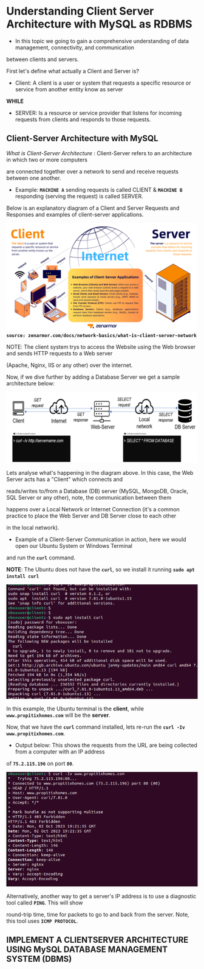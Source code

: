 # Understanding Client Server Architecture with MySQL as RDBMS

- In this topic we going to gain a comprehensive understanding of data management, connectivity, and communication

between clients and servers.

First let's define what actually a Client and Server is?

- Client: A client is a user or system that requests a specific resource or service from another entity know as server

**WHILE**

- SERVER: Is a resource or service provider that listens for incoming requests from clients and responds to those requests.                                        

## Client-Server Architecture with MySQL

*What is Client-Server Architecture* : Client-Server refers to an architecture in which two or more computers

are connected together over a network to send and receive requests between one another.

- Example: **`MACHINE A`** sending requests is called CLIENT & **`MACHINE B`** responding (serving the request) is called SERVER. 

Below is an explanatory diagram of a Client and Server Requests and Responses and examples of client-server applications.

![Alt text](Images/client-server-network.png)
**`source: zenarmor.com/docs/network-basics/what-is-client-server-network`**

NOTE: The client system trys to access the Website using the Web browser and sends HTTP requests to a Web server 

(Apache, Nginx, IIS or any other) over the internet.

Now, if we dive further by adding a Database Server we get a sample architecture below:

![Alt text](<Images/client-server db.png>)

Lets analyse what's happening in the diagram above. In this case, the Web Server acts has a "Client" which connects and

reads/writes to/from a Database (DB) server (MySQL, MongoDB, Oracle, SQL Server or any other), note, the communication between them 

happens over a Local Network or Internet Connection (it's a common practice to place the Web Server and DB Server close to each other 

in the local network).

- Example of a Client-Server Communication in action, here we would open our Ubuntu System or Windows Terminal 

and run the **`curl`** command.

**NOTE**: The Ubuntu does not have the **`curl`**, so we install it running **`sudo apt install curl`**

![Alt text](<Images/curl cmd.png>)

In this example, the Ubuntu terminal is the **client**, while **`www.propitixhomes.com`** will be the **server**.

Now, that we have the **`curl`** command installed, lets re-run the **`curl -Iv www.propitixhomes.com`**. 

- Output below: This shows the requests from the URL are being collected from a computer with an IP address

of **`75.2.115.196`** on port **`80`**.

![Alt text](<Images/curl www.png>)

Alternatively, another way to get a server's IP address is to use a diagnostic tool called **`PING`**. This will show 

round-trip time, time for packets to go to and back from the server. Note, this tool uses **`ICMP PROTOCOL`**.

## IMPLEMENT A CLIENTSERVER ARCHITECTURE USING MySQL DATABASE MANAGEMENT SYSTEM (DBMS)





